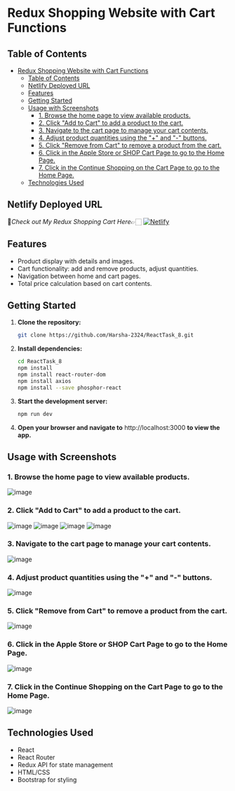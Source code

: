 # Redux Shopping Website with Cart Functions

## Table of Contents

- [Redux Shopping Website with Cart Functions](#redux-shopping-website-with-cart-functions)
  - [Table of Contents](#table-of-contents)
  - [Netlify Deployed URL](#netlify-deployed-url)
  - [Features](#features)
  - [Getting Started](#getting-started)
  - [Usage with Screenshots](#usage-with-screenshots)
    - [1. Browse the home page to view available products.](#1-browse-the-home-page-to-view-available-products)
    - [2. Click "Add to Cart" to add a product to the cart.](#2-click-add-to-cart-to-add-a-product-to-the-cart)
    - [3. Navigate to the cart page to manage your cart contents.](#3-navigate-to-the-cart-page-to-manage-your-cart-contents)
    - [4. Adjust product quantities using the "+" and "-" buttons.](#4-adjust-product-quantities-using-the--and---buttons)
    - [5. Click "Remove from Cart" to remove a product from the cart.](#5-click-remove-from-cart-to-remove-a-product-from-the-cart)
    - [6. Click in the Apple Store or SHOP Cart Page to go to the Home Page.](#6-click-in-the-apple-store-or-shop-cart-page-to-go-to-the-home-page)
    - [7. Click in the Continue Shopping on the Cart Page to go to the Home Page.](#7-click-in-the-continue-shopping-on-the-cart-page-to-go-to-the-home-page)
  - [Technologies Used](#technologies-used)
 
## Netlify Deployed URL

🔸*Check out My Redux Shopping Cart  Here*👉🏻 [![Netlify](https://img.shields.io/badge/netlify-%23000000.svg?style=for-the-badge&logo=netlify&logoColor=#00C7B7)](https://redux-shopping-cart-react-task-8.netlify.app/)

## Features

- Product display with details and images.
- Cart functionality: add and remove products, adjust quantities.
- Navigation between home and cart pages.
- Total price calculation based on cart contents.

## Getting Started

1. **Clone the repository:**

   ```bash
   git clone https://github.com/Harsha-2324/ReactTask_8.git

   ```

2. **Install dependencies:**

   ```bash
   cd ReactTask_8
   npm install 
   npm install react-router-dom
   npm install axios
   npm install --save phosphor-react

   ```

3. **Start the development server:**

   ```bash
   npm run dev
   
   ```

4. **Open your browser and navigate to** http://localhost:3000 **to view the app.**

## Usage with Screenshots

### 1. Browse the home page to view available products.
 ![image](./public/image/Output_Screenshot/Screenshot%20(135).png)

### 2. Click "Add to Cart" to add a product to the cart.
 ![image](./public/image/Output_Screenshot/Screenshot%20(136).png)
 ![image](./public/image/Output_Screenshot/Screenshot%20(137).png)
 ![image](./public/image/Output_Screenshot/Screenshot%20(138).png)
 ![image](./public/image/Output_Screenshot/Screenshot%20(139).png)

### 3. Navigate to the cart page to manage your cart contents.
 ![image](./public/image/Output_Screenshot/Screenshot%20(140).png)
 
### 4. Adjust product quantities using the "+" and "-" buttons.
 ![image](./public/image/Output_Screenshot/Screenshot%20(140).png)
  
### 5. Click "Remove from Cart" to remove a product from the cart.
 ![image](./public/image/Output_Screenshot/Screenshot%20(141).png)
  
### 6. Click in the Apple Store or SHOP Cart Page to go to the Home Page.
 ![image](./public/image/Output_Screenshot/Screenshot%20(135).png)

### 7. Click in the Continue Shopping on the Cart Page to go to the Home Page.
 ![image](./public/image/Output_Screenshot/Screenshot%20(135).png)

## Technologies Used

- React
- React Router
- Redux API for state management
- HTML/CSS
- Bootstrap for styling